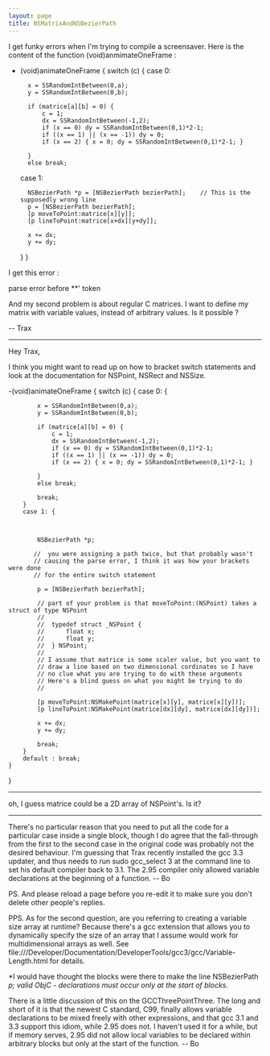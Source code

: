 ```yaml
---
layout: page
title: NSMatrixAndNSBezierPath
---
```


I get funky errors when I'm trying to compile a screensaver. Here is the content of the function (void)anmimateOneFrame :
    
- (void)animateOneFrame
{
    switch (c) {
    case 0:
        
        x = SSRandomIntBetween(0,a);
        y = SSRandomIntBetween(0,b);
        
        if (matrice[a][b] = 0) {
            c = 1;
            dx = SSRandomIntBetween(-1,2);
            if (x == 0) dy = SSRandomIntBetween(0,1)*2-1;
            if ((x == 1) || (x == -1)) dy = 0;
            if (x == 2) { x = 0; dy = SSRandomIntBetween(0,1)*2-1; }
            
        }
        else break;
    
    case 1:
        
        NSBezierPath *p = [NSBezierPath bezierPath];    // This is the supposedly wrong line
        p = [NSBezierPath bezierPath];
        [p moveToPoint:matrice[x][y]];
        [p lineToPoint:matrice[x+dx][y+dy]];
        
        x += dx;
        y += dy;
        
        
        
    }
}


I get this error :
    
parse error before **' token


And my second problem is about regular C matrices. I want to define my matrix with variable values, instead of arbitrary values. Is it possible ?

-- Trax

----
Hey Trax,

I think you might want to read up on how to bracket switch statements and look at the documentation for NSPoint, NSRect and NSSize.

    
-(void)animateOneFrame
{
    switch (c) {
        case 0: {
            
            x = SSRandomIntBetween(0,a);
            y = SSRandomIntBetween(0,b);
            
            if (matrice[a][b] = 0) {
                c = 1;
                dx = SSRandomIntBetween(-1,2);
                if (x == 0) dy = SSRandomIntBetween(0,1)*2-1;
                if ((x == 1) || (x == -1)) dy = 0;
                if (x == 2) { x = 0; dy = SSRandomIntBetween(0,1)*2-1; }
                
            }
            else break;
            
            break;
        }
        case 1: {
            


            NSBezierPath *p;    

           //  you were assigning a path twice, but that probably wasn't 
           // causing the parse error, I think it was how your brackets were done 
           // for the entire switch statement

            p = [NSBezierPath bezierPath];
            
            // part of your problem is that moveToPoint:(NSPoint) takes a struct of type NSPoint
            //
            //	typedef struct _NSPoint {
            //	    float x;
            //	    float y;
            //	} NSPoint;
            // 
            // I assume that matrice is some scaler value, but you want to 
            // draw a line based on two dimensional cordinates so I have
            // no clue what you are trying to do with these arguments
            // Here's a blind guess on what you might be trying to do
            //
            
            [p moveToPoint:NSMakePoint(matrice[x][y], matrice[x][y])];
            [p lineToPoint:NSMakePoint(matrice[dx][dy], matrice[dx][dy])];
            
            x += dx;
            y += dy;
            
            break;
        }
        default : break;
    }
}


----

oh, I guess matrice could be a 2D array of NSPoint's. Is it?

----

There's no particular reason that you need to put all the code for a particular case inside a single block, though I do agree that the fall-through from the first to the second case in the original code was probably not the desired behaviour.  I'm guessing that Trax recently installed the gcc 3.3 updater, and thus needs to run     sudo gcc_select 3 at the command line to set his default compiler back to 3.1.  The 2.95 compiler only allowed variable declarations at the beginning of a function. -- Bo

PS.  And please reload a page before you re-edit it to make sure you don't delete other people's replies.

PPS.  As for the second question, are you referring to creating a variable size array at runtime?  Because there's a gcc extension that allows you to dynamically specify the size of an array that I assume would work for multidimensional arrays as well.  See  file:///Developer/Documentation/DeveloperTools/gcc3/gcc/Variable-Length.html for details.

*I would have thought the blocks were there to make the line     NSBezierPath *p; valid ObjC - declarations must occur only at the start of blocks.*

There is a little discussion of this on the GCCThreePointThree.  The long and short of it is that the newest C standard, C99, finally allows variable declarations to be mixed freely with other expressions, and that gcc 3.1 and 3.3 support this idiom, while 2.95 does not.  I haven't used it for a while, but if memory serves, 2.95 did not allow local variables to be declared within arbitrary blocks but only at the start of the function.  -- Bo

